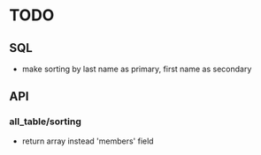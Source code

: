 # TODO
## SQL
* make sorting by last name as primary, first name as secondary
## API
### all_table/sorting
* return array instead 'members' field